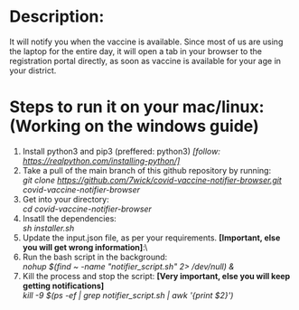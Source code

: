 # Description:

It will notify you when the vaccine is available. Since most of us are using the laptop for the entire day, it will open a tab in your browser to the registration portal directly, as soon as vaccine is available for your age in your district.


# Steps to run it on your mac/linux: (Working on the windows guide)
1. Install python3 and pip3 (preffered: python3) *[follow: https://realpython.com/installing-python/]*
2. Take a pull of the main branch of this github repository by running:\
   *git clone https://github.com/7wick/covid-vaccine-notifier-browser.git covid-vaccine-notifier-browser*
3. Get into your directory:\
   *cd covid-vaccine-notifier-browser*
4. Insatll the dependencies:\
   *sh installer.sh*
5. Update the input.json file, as per your requirements. **[Important, else you will get wrong information]**:\
6. Run the bash script in the background:\
   *nohup $(find ~ -name "notifier_script.sh" 2> /dev/null) &*
7. Kill the process and stop the script: **[Very important, else you will keep getting notifications]**\
   *kill -9 $(ps -ef | grep notifier_script.sh | awk '{print $2}')*
